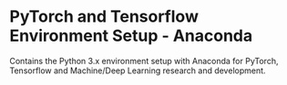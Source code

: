 # PyTorch and Tensorflow Environment Setup - Anaconda
Contains the Python 3.x environment setup with Anaconda for PyTorch, Tensorflow and Machine/Deep Learning research and development.
